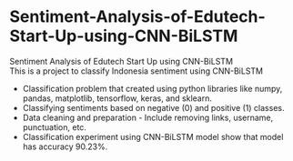 # Sentiment-Analysis-of-Edutech-Start-Up-using-CNN-BiLSTM

Sentiment Analysis of Edutech Start Up using CNN-BiLSTM <br />
This is a project to classify Indonesia sentiment using CNN-BiLSTM

- Classification problem that created using python libraries like numpy, pandas, matplotlib, tensorflow, keras, and sklearn. <br />
- Classifying sentiments based on negative (0) and positive (1) classes. <br />
- Data cleaning and preparation - Include removing links, username, punctuation, etc. <br />
- Classification experiment using CNN-BiLSTM model show that model has accuracy 90.23%.
